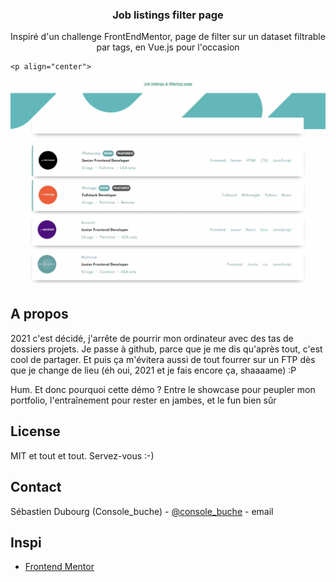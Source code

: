   <h3 align="center">Job listings filter page</h3>

  <p align="center">
    Inspiré d'un challenge FrontEndMentor, page de filter sur un dataset filtrable par tags, en Vue.js pour l'occasion

    <p align="center">
  <img src="https://github.com/Console-buche/vue-job_listings/blob/main/joblistings.gif?raw=true" alt="Le gif daft punk" />
</p>

  </p>
</p>

<!-- A propos  -->

## A propos

2021 c'est décidé, j'arrête de pourrir mon ordinateur avec des tas de dossiers projets. Je passe à github, parce que je me dis qu'après tout, c'est cool de partager. Et puis ça m'évitera aussi de tout fourrer sur un FTP dès que je change de lieu (éh oui, 2021 et je fais encore ça, shaaaame) :P

Hum.
Et donc pourquoi cette démo ? Entre le showcase pour peupler mon portfolio, l'entraînement pour rester en jambes, et le fun bien sûr 

<!-- LICENSE -->

## License

MIT et tout et tout. Servez-vous :-)

<!-- CONTACT -->

## Contact

Sébastien Dubourg (Console_buche) - [@console_buche](https://twitter.com/console_buche) - email

<!-- Inspi -->

## Inspi

- [Frontend Mentor](https://www.frontendmentor.io/challenges/)
